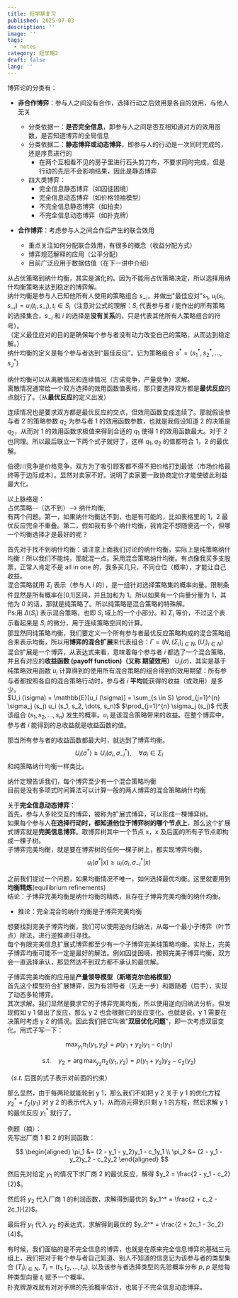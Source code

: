 ```yaml
---
title: 短学期复习
published: 2025-07-03
description: ''
image: ''
tags:
  - notes
category: 短学期2
draft: false
lang: ''
---
```


博弈论的分类有：

*   **非合作博弈**：参与人之间没有合作，选择行动之后效用是各自的效用，与他人无关
    *   分类依据一：**是否完全信息**，即参与人之间是否互相知道对方的效用函数，是否知道博弈的全局信息
    *   分类依据二：**静态博弈或动态博弈**，即参与人的行动是一次同时完成的，还是序贯进行的
        *   在两个互相看不见的房子里进行石头剪刀布，不要求同时完成，但是行动的先后不会影响结果，因此是静态博弈
    *   四大类博弈：
        *   完全信息静态博弈（如囚徒困境）
        *   完全信息动态博弈（如价格领袖模型）
        *   不完全信息静态博弈（如拍卖）
        *   不完全信息动态博弈（如扑克牌）

*   **合作博弈**：考虑参与人之间合作后产生的联合效用
    *   重点关注如何分配联合效用，有很多的概念（收益分配方式）
    *   博弈规范解释的应用（公平分配）
    *   目前广泛应用于数据估值（在下一讲中介绍）

从占优策略到纳什均衡，其实是演化的。因为不能用占优策略决定，所以选择用纳什均衡策略来达到稳定的博弈解。  
纳什均衡是参与人已知他所有人使用的策略组合 $s_{-i}$，并做出"最佳应对"$s_1$, $u_i(s_i,s_{-i}) = u_i(t_i,s_{-i}), t_i∈S_i$（注意对公式的理解：$S_i$ 代表参与者 $i$ 能作出的所有策略的选择集合，$s_{-i}$ 和 $i$ 的选择是**没有关系**的，只是代表其他所有人策略组合的符号）。    
（定义最佳应对的目的是确保每个参与者没有动力改变自己的策略，从而达到稳定解。）    
纳什均衡的定义是每个参与者达到“最佳反应”。记为策略组合 $s^*=(s^*_1,s^*_2,...,s^*_J)$   

纳什均衡可以从离散情况和连续情况（古诺竞争，产量竞争）求解。     
离散情况通常给一个双方选择的效用函数值表格，那只要选择双方都是**最优反应**的点就行了。（从**最优反应**的定义出发）    

连续情况也是要求双方都是最优反应的交点，但效用函数变成连续了。那就假设参与者 2 的策略参数 $q_2$ 为参与者 1 的效用函数参数，也就是我假设知道 2 的决策是 $q_2$，从而对 1 的效用函数求极值来得到合适的 $q_1$ 使得 1 的效用函数最大。对于 2 也同理。所以最后联立一下两个式子就好了，这样 $q_1,q_2$ 的值都符合 1，2 的最优解。     

伯德川竞争是价格竞争，双方为了吸引顾客都不得不把价格打到最低（市场价格最终等于边际成本）。显然对卖家不好。说明了卖家要一致协商定价才能使彼此利益最大化。   

以上脉络是：   
占优策略--（达不到）--> 纳什均衡,   
有两个问题。第一，如果纳什均衡达不到，也是有可能的，比如表格里的 1，2 最优反应完全不重叠。第二，假如我有多个纳什均衡，我肯定不想随便选一个，但哪一个均衡选择才是最好的呢？   

首先对于找不到纳什均衡：请注意上面我们讨论的纳什均衡，实际上是纯策略纳什均衡！所以我们不能纯，那就混一点。采用混合策略纳什均衡。有点像我买多支股票，正常人肯定不是 all in one 的，我多买几只，不同仓位（概率），才能让自己收益。  
混合策略就用 $\Sigma_i$ 表示（参与人 $i$ 的），是一组针对选择策略集的概率向量。限制条件显然是所有概率在[0,1]区间，并且加和为 1。所以如果有一个向量分量为 1，其他为 0 的话，那就是纯策略了。所以纯策略是混合策略的特殊解。  
Ps:用 $\Delta (S_i)$ 表示混合策略，也即 $S_i$ 域上的一个小部分。和 $\Sigma_i$ 等价，不过这个表示看起来是 $S_i$ 的微分，用于连续策略空间的计算。  
那显然同纯策略均衡，我们要定义一个所有参与者最优反应策略构成的混合策略组合来表示均衡，所以用**博弈的混合扩展**来代表组合：$Γ=(N,(Σ_i​)_{i∈N}​,(U_i​)_{i∈N}​)$  
混合扩展是一个博弈，从表达式来看，意味着每个参与者 $i$ 都选了一个混合策略，并且有对应的**收益函数 (payoff function)（又称 期望效用）** $U_i(\sigma)$，其实是基于纯策略效用函数 $u_i$ 计算得到的使用所有混合策略的组合得到的效用期望：所有参与者都按照各自的混合策略行动时，参与者 $i$ **平均**能获得的收益（或效用）是多少。  
$U_i (\sigma) = \mathbb{E}[u_i (\sigma)] = \sum_{s \in S} \prod_{j=1}^{n} \sigma_j (s_j) u_i (s_1, s_2, \dots, s_n)$
$\prod_{j=1}^{n} \sigma_j (s_j)$ 代表该组合 $(s_1, s_2, \dots, s_n)$ 发生的概率。$u_i$ 是该混合策略带来的收益。在整个博弈中，参与者 $i$ 能得到的总收益就是收益函数的值。  

那当所有参与者的收益函数都最大时，就达到了博弈均衡。  
$$
U_i(\sigma^*) \ge U_i(\sigma_i, \sigma_{-i}^*), \quad \forall \sigma_i \in \Sigma_i
$$
和纯策略纳什均衡一样类比。  

纳什定理告诉我们，每个博弈至少有一个混合策略均衡  
目前是没有多项式时间算法可以计算一般的两人博弈的混合策略纳什均衡  

关于**完全信息动态博弈**：  
首先，参与人多轮交互的博弈，被称为扩展式博弈，可以形成一棵博弈树。  
如果每个参与人**在选择行动时，都知道他位于博弈树的哪个节点上**，那么这个扩展式博弈就是**完美信息博弈**。取博弈树其中一个节点 x，x 及后面的所有子节点即构成一棵子树。  
子博弈完美均衡，就是要在博弈树的任何一棵子树上，都实现博弈均衡。  
$$
u_i(\sigma^* | x) \ge u_i(\sigma_i, \sigma_{-i}^* | x)
$$

之前我们提过一个问题，如果均衡情况不唯一，如何选择最优均衡。这里就要用到**均衡精炼**(equilibrium refinements)  
结论：子博弈完美均衡是纳什均衡的精炼，且存在子博弈完美均衡的纳什均衡。  
- 推论：完全混合的纳什均衡是子博弈完美均衡  

想要找到完美子博弈均衡，我们可以使用逆向归纳法，从每一个最小子博弈（叶节点）除法，进行逆推递归寻找。  
每个有限完美信息扩展式博弈都至少有一个子博弈完美纯策略均衡。实际上，完美子博弈均衡可能不一定是最好的解法。例如囚徒困境，按照完美子博弈均衡，双方会一直选择承认，那显然达不到双方都不承认的最优解。  

子博弈完美均衡的应用是**产量领导模型（斯塔克尔伯格模型）**  
首先这个模型符合扩展博弈，因为有领导者（先走一步）和跟随着（后手），实现了动态多轮博弈。  
其次求解。我们显然是要求它的子博弈完美均衡，所以使用逆向归纳法分析。但发现假如 y 1 做出了反应，那么 y 2 也会根据它的反应变化，也就是说，y 1 需要在决策时考虑 y 2 的情况。因此我们把它叫做"**双层优化问题**"，即一次考虑双层变化。用式子写一下：  

$$
\max_{y_1} \pi_1(y_1, y_2) = p(y_1 + y_2)y_1 - c_1(y_1)
$$

$$
\text{s.t.} \quad y_2 = \arg\max_{y_2} \pi_2(y_1, y_2) = p(y_1 + y_2)y_2 - c_2(y_2)
$$

（$s.t.$ 后面的式子表示对前面的约束）  

那么显然，由于每两轮就能轮到 y 1，那么我们不如把 y 2 关于 y 1 的优化方程  $y_2^*=f_2(y_1)$  对 y 2 的表示代入 y 1，从而消元得到只剩 y 1 的方程，然后求解 y 1 的最优反应 $y_1^*$ 就行了。  

例题（摘）：  
先写出厂商 1 和 2 的利润函数：  

$$
\begin{aligned}
\pi_1 &= (2 - y_1 - y_2)y_1 - c_1y_1 \\
\pi_2 &= (2 - y_1 - y_2)y_2 - c_2y_2
\end{aligned}
$$

然后先对给定 $y_1$ 的情况下求厂商 2 的最优反应，解得 $y_2 = \frac{2 - y_1 - c_2}{2}$。

然后将 $y_2$ 代入厂商 1 的利润函数，求解得到最优的 $y_1^* = \frac{2 + c_2 - 2c_1}{2}$。

最后将 $y_1$ 代入 $y_2$ 的表达式，求解得到最优的 $y_2^* = \frac{2 + 2c_1 - 3c_2}{4}$。

有时候，我们面临的是不完全信息的博弈，也就是在原来完全信息博弈的基础三元组上，我们把对于每个参与者自己知道、别人不知道的信息记为该参与者的类型集合 $(T_i)_{i∈N},\ T_i = (t_1,t_2,...,t_n)$, 以及该参与者选择类型的先验概率分布 $p$, $p$ 是给每种类型向量 $t_i$ 赋予一个概率。  
扑克牌游戏就有对对手牌的先验概率估计，也属于不完全信息动态博弈。  

